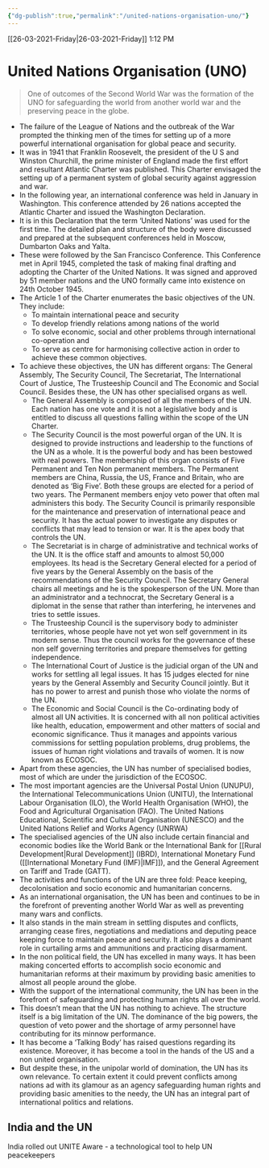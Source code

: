 ```yaml
---
{"dg-publish":true,"permalink":"/united-nations-organisation-uno/"}
---
```


[[26-03-2021-Friday\|26-03-2021-Friday]]  1:12 PM

# United Nations Organisation (UNO)
>One of outcomes of the Second World War was the formation of the UNO for safeguarding the world from another world war and the preserving peace in the globe.

- The failure of the League of Nations and the outbreak of the War prompted the thinking men of the times for setting up of a more powerful international organisation for global peace and security. 
- It was in 1941 that Franklin Roosevelt, the president of the U S and Winston Churchill, the prime minister of England made the first effort and resultant Atlantic Charter was published. This Charter envisaged the setting up of a permanent system of global security against aggression and war. 
- In the following year, an international conference was held in January in Washington. This conference attended by 26 nations accepted the Atlantic Charter and issued the Washington Declaration. 
- It is in this Declaration that the term ‘United Nations’ was used for the first time. The detailed plan and structure of the body were discussed and prepared at the subsequent conferences held in Moscow, Dumbarton Oaks and Yalta. 
- These were followed by the San Francisco Conference. This Conference met in April 1945, completed the task of making final drafting and adopting the Charter of the United Nations. It was signed and approved by 51 member nations and the UNO formally came into existence on 24th October 1945.
- The Article 1 of the Charter enumerates the basic objectives of the UN. They include:
	- To maintain international peace and security
	- To develop friendly relations among nations of the world
	- To solve economic, social and other problems through international co-operation and
	- To serve as centre for harmonising collective action in order to achieve these common objectives.
- To achieve these objectives, the UN has different organs: The General Assembly, The Security Council, The Secretariat, The International Court of Justice, The Trusteeship Council and The Economic and Social Council. Besides these, the UN has other specialised organs as well.
	- The General Assembly is composed of all the members of the UN. Each nation has one vote and it is not a legislative body and is entitled to discuss all questions falling within the scope of the UN Charter.
	- The Security Council is the most powerful organ of the UN. It is designed to provide instructions and leadership to the functions of the UN as a whole. It is the powerful body and has been bestowed with real powers. The membership of this organ consists of Five Permanent and Ten Non permanent members. The Permanent members are China, Russia, the US, France and Britain, who are denoted as ‘Big Five’. Both these groups are elected for a period of two years. The Permanent members enjoy veto power that often mal administers this body. The Security Council is primarily responsible for the maintenance and preservation of international peace and security. It has the actual power to investigate any disputes or conflicts that may lead to tension or war. It is the apex body that controls the UN.
	- The Secretariat is in charge of administrative and technical works of the UN. It is the office staff and amounts to almost 50,000 employees. Its head is the Secretary General elected for a period of five years by the General Assembly on the basis of the recommendations of the Security Council. The Secretary General chairs all meetings and he is the spokesperson of the UN. More than an administrator and a technocrat, the Secretary General is a diplomat in the sense that rather than interfering, he intervenes and tries to settle issues.
	- The Trusteeship Council is the supervisory body to administer territories, whose people have not yet won self government in its modern sense. Thus the council works for the governance of these non self governing territories and prepare themselves for getting independence.
	- The International Court of Justice is the judicial organ of the UN and works for settling all legal issues. It has 15 judges elected for nine years by the General Assembly and Security Council jointly. But it has no power to arrest and punish those who violate the norms of the UN.
	- The Economic and Social Council is the Co-ordinating body of almost all UN activities. It is concerned with all non political activities like health, education, empowerment and other matters of social and economic significance. Thus it manages and appoints various commissions for settling population problems, drug problems, the issues of human right violations and travails of women. It is now known as ECOSOC.
- Apart from these agencies, the UN has number of specialised bodies, most of which are under the jurisdiction of the ECOSOC. 
- The most important agencies are the Universal Postal Union (UNUPU), the International Telecommunications Union (UNITU), the International Labour Organisation (ILO), the World Health Organisation (WHO), the Food and Agricultural Organisation (FAO). The United Nations Educational, Scientific and Cultural Organisation (UNESCO) and the United Nations Relief and Works Agency (UNRWA)
- The specialised agencies of the UN also include certain financial and economic bodies like the World Bank or the International Bank for [[Rural Development\|Rural Development]] (IBRD), International Monetary Fund ([[International Monetary Fund (IMF)\|IMF]]), and the General Agreement on Tariff and Trade (GATT).
- The activities and functions of the UN are three fold: Peace keeping, decolonisation and socio economic and humanitarian concerns. 
- As an international organisation, the UN has been and continues to be in the forefront of preventing another World War as well as preventing many wars and conflicts. 
- It also stands in the main stream in settling disputes and conflicts, arranging cease fires, negotiations and mediations and deputing peace keeping force to maintain peace and security. It also plays a dominant role in curtailing arms and ammunitions and practicing disarmament.
- In the non political field, the UN has excelled in many ways. It has been making concerted efforts to accomplish socio economic and humanitarian reforms at their maximum by providing basic amenities to almost all people around the globe. 
- With the support of the international community, the UN has been in the forefront of safeguarding and protecting human rights all over the world.
- This doesn’t mean that the UN has nothing to achieve. The structure itself is a big limitation of the UN. The dominance of the big powers, the question of veto power and the shortage of army personnel have contributing for its minnow performance. 
- It has become a ‘Talking Body’ has raised questions regarding its existence. Moreover, it has become a tool in the hands of the US and a non united organisation.
- But despite these, in the unipolar world of domination, the UN has its own relevance. To certain extent it could prevent conflicts among nations ad with its glamour as an agency safeguarding human rights and providing basic amenities to the needy, the UN has an integral part of international politics and relations.

## India and the UN
India rolled out UNITE Aware - a technological tool to help UN peacekeepers